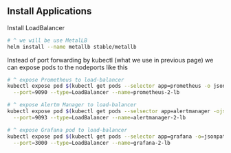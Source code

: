 ## Install Applications 

Install LoadBalancer
~~~sh
# ^ we will be use MetalLB
helm install --name metallb stable/metallb
~~~

Instead of port forwarding by kubectl (what we use in previous page) we can expose pods to the nodeports like this
~~~sh
# ^ expose Prometheus to load-balancer
kubectl expose pod $(kubectl get pods --selector app=prometheus -o jsonpath='{..metadata.name}') \
  --port=9090 --type=LoadBalancer --name=prometheus-2-lb

# ^ expose Alertm Manager to load-balancer
kubectl expose pod $(kubectl get pods --selsector app=alertmanager -ojsonpath='{..metadata.name}') \
  --port=9093 --type=LoadBalancer --name=alertmanager-2-lb

# ^ expose Grafana pod to load-balancer
kubectl expose pod $(kubectl get pods --selector app=grafana -o=jsonpath='{..metadata.name}') \
  --port=3000 --type=LoadBalancer --name=grafana-2-lb
~~~
